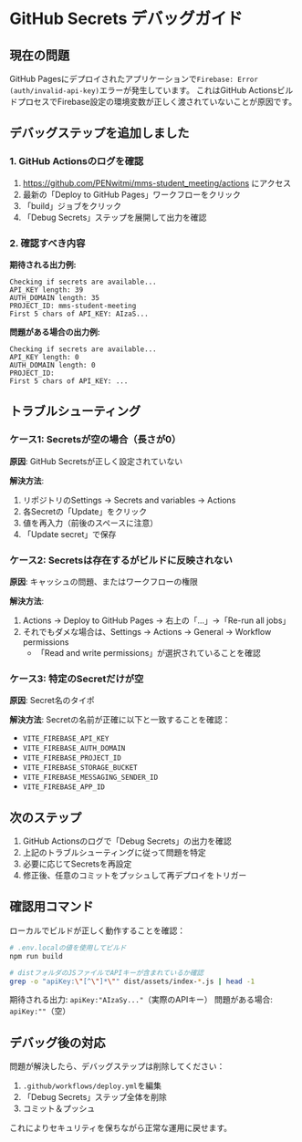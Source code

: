 # GitHub Secrets デバッグガイド

## 現在の問題
GitHub Pagesにデプロイされたアプリケーションで`Firebase: Error (auth/invalid-api-key)`エラーが発生しています。
これはGitHub ActionsビルドプロセスでFirebase設定の環境変数が正しく渡されていないことが原因です。

## デバッグステップを追加しました

### 1. GitHub Actionsのログを確認
1. https://github.com/PENwitmi/mms-student_meeting/actions にアクセス
2. 最新の「Deploy to GitHub Pages」ワークフローをクリック
3. 「build」ジョブをクリック
4. 「Debug Secrets」ステップを展開して出力を確認

### 2. 確認すべき内容

**期待される出力例:**
```
Checking if secrets are available...
API_KEY length: 39
AUTH_DOMAIN length: 35
PROJECT_ID: mms-student-meeting
First 5 chars of API_KEY: AIzaS...
```

**問題がある場合の出力例:**
```
Checking if secrets are available...
API_KEY length: 0
AUTH_DOMAIN length: 0
PROJECT_ID: 
First 5 chars of API_KEY: ...
```

## トラブルシューティング

### ケース1: Secretsが空の場合（長さが0）
**原因**: GitHub Secretsが正しく設定されていない

**解決方法**:
1. リポジトリのSettings → Secrets and variables → Actions
2. 各Secretの「Update」をクリック
3. 値を再入力（前後のスペースに注意）
4. 「Update secret」で保存

### ケース2: Secretsは存在するがビルドに反映されない
**原因**: キャッシュの問題、またはワークフローの権限

**解決方法**:
1. Actions → Deploy to GitHub Pages → 右上の「...」→「Re-run all jobs」
2. それでもダメな場合は、Settings → Actions → General → Workflow permissions
   - 「Read and write permissions」が選択されていることを確認

### ケース3: 特定のSecretだけが空
**原因**: Secret名のタイポ

**解決方法**:
Secretの名前が正確に以下と一致することを確認：
- `VITE_FIREBASE_API_KEY`
- `VITE_FIREBASE_AUTH_DOMAIN`
- `VITE_FIREBASE_PROJECT_ID`
- `VITE_FIREBASE_STORAGE_BUCKET`
- `VITE_FIREBASE_MESSAGING_SENDER_ID`
- `VITE_FIREBASE_APP_ID`

## 次のステップ

1. GitHub Actionsのログで「Debug Secrets」の出力を確認
2. 上記のトラブルシューティングに従って問題を特定
3. 必要に応じてSecretsを再設定
4. 修正後、任意のコミットをプッシュして再デプロイをトリガー

## 確認用コマンド

ローカルでビルドが正しく動作することを確認：
```bash
# .env.localの値を使用してビルド
npm run build

# distフォルダのJSファイルでAPIキーが含まれているか確認
grep -o "apiKey:\"[^\"]*\"" dist/assets/index-*.js | head -1
```

期待される出力: `apiKey:"AIzaSy..."`（実際のAPIキー）
問題がある場合: `apiKey:""`（空）

## デバッグ後の対応

問題が解決したら、デバッグステップは削除してください：
1. `.github/workflows/deploy.yml`を編集
2. 「Debug Secrets」ステップ全体を削除
3. コミット＆プッシュ

これによりセキュリティを保ちながら正常な運用に戻せます。